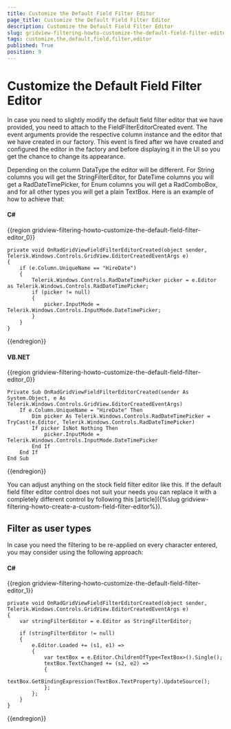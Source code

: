 ```yaml
---
title: Customize the Default Field Filter Editor
page_title: Customize the Default Field Filter Editor
description: Customize the Default Field Filter Editor
slug: gridview-filtering-howto-customize-the-default-field-filter-editor
tags: customize,the,default,field,filter,editor
published: True
position: 9
---
```


# Customize the Default Field Filter Editor

In case you need to slightly modify the default field filter editor that we have provided, you need to attach to the FieldFilterEditorCreated event. The event arguments provide the respective column instance and the editor that we have created in our factory. This event is fired after we have created and configured the editor in the factory and before displaying it in the UI so you get the chance to change its appearance.

Depending on the column DataType the editor will be different. For String columns you will get the StringFilterEditor, for DateTime columns you will get a RadDateTimePicker, for Enum columns you will get a RadComboBox, and for all other types you will get a plain TextBox. Here is an example of how to achieve that:

#### __C#__

{{region gridview-filtering-howto-customize-the-default-field-filter-editor_0}}

	private void OnRadGridViewFieldFilterEditorCreated(object sender, Telerik.Windows.Controls.GridView.EditorCreatedEventArgs e)
	{
		if (e.Column.UniqueName == "HireDate")
		{
			Telerik.Windows.Controls.RadDateTimePicker picker = e.Editor as Telerik.Windows.Controls.RadDateTimePicker;
			if (picker != null)
			{
				picker.InputMode = Telerik.Windows.Controls.InputMode.DateTimePicker;
			}
		}
	}
{{endregion}}



#### __VB.NET__

{{region gridview-filtering-howto-customize-the-default-field-filter-editor_0}}

	Private Sub OnRadGridViewFieldFilterEditorCreated(sender As System.Object, e As Telerik.Windows.Controls.GridView.EditorCreatedEventArgs)
		If e.Column.UniqueName = "HireDate" Then
			Dim picker As Telerik.Windows.Controls.RadDateTimePicker = TryCast(e.Editor, Telerik.Windows.Controls.RadDateTimePicker)
			If picker IsNot Nothing Then
				picker.InputMode = Telerik.Windows.Controls.InputMode.DateTimePicker
			End If
		End If
	End Sub
{{endregion}}


You can adjust anything on the stock field filter editor like this. If the default field filter editor control does not suit your needs you can replace it with a completely different control by following this [article]({%slug gridview-filtering-howto-create-a-custom-field-filter-editor%}).

## Filter as user types

In case you need the filtering to be re-applied on every character entered, you may consider using the following approach:

#### __C#__

{{region gridview-filtering-howto-customize-the-default-field-filter-editor_1}}

	private void OnRadGridViewFieldFilterEditorCreated(object sender, Telerik.Windows.Controls.GridView.EditorCreatedEventArgs e)
	{
	    var stringFilterEditor = e.Editor as StringFilterEditor;
	
	    if (stringFilterEditor != null)
	    {
	        e.Editor.Loaded += (s1, e1) =>
	        {
	            var textBox = e.Editor.ChildrenOfType<TextBox>().Single();
	            textBox.TextChanged += (s2, e2) =>
	            {
	                textBox.GetBindingExpression(TextBox.TextProperty).UpdateSource();
	            };
	        };
	    }
	}
{{endregion}}
